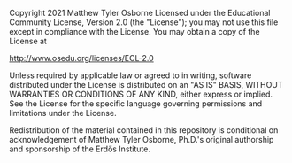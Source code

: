 Copyright 2021 Matthew Tyler Osborne Licensed under the
Educational Community License, Version 2.0 (the "License"); you may
not use this file except in compliance with the License. You may
obtain a copy of the License at
	
http://www.osedu.org/licenses/ECL-2.0

Unless required by applicable law or agreed to in writing,
software distributed under the License is distributed on an "AS IS"
BASIS, WITHOUT WARRANTIES OR CONDITIONS OF ANY KIND, either express
or implied. See the License for the specific language governing
permissions and limitations under the License.

Redistribution of the material contained in this repository is 
conditional on acknowledgement of Matthew Tyler Osborne, Ph.D.'s
original authorship and sponsorship of the Erd&#337;s Institute.
